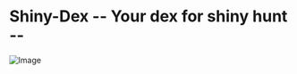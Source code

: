 # Shiny-Dex -- Your dex for shiny hunt --

![Image](https://github.com/user-attachments/assets/976cccb9-b392-4806-b99c-7bdcf462e08b)

